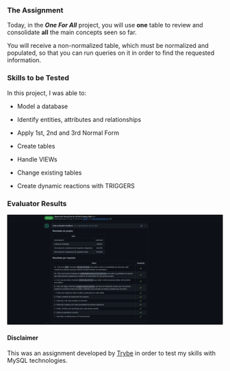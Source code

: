 ### The Assignment

Today, in the ***One For All*** project, you will use **one** table to review and consolidate **all** the main concepts seen so far.

You will receive a non-normalized table, which must be normalized and populated, so that you can run queries on it in order to find the requested information.

### Skills to be Tested

In this project, I was able to:

  * Model a database

  * Identify entities, attributes and relationships
  
  * Apply 1st, 2nd and 3rd Normal Form

  * Create tables
  
  * Handle VIEWs

  * Change existing tables

  * Create dynamic reactions with TRIGGERS

### Evaluator Results

![Evaluator Results](./trybe-results-oneforall.png)

#### Disclaimer

This was an assignment developed by [Trybe](https://www.trybe.com) in order to test my skills with MySQL technologies.